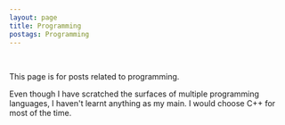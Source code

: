 ```yaml
---
layout: page
title: Programming
postags: Programming
---
```


&nbsp;

This page is for posts related to programming.

Even though I have scratched the surfaces of multiple programming languages, I haven't learnt anything as my main. I would choose C++ for most of the time.